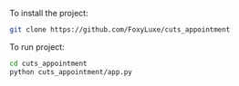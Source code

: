 To install the project:

```bash
git clone https://github.com/FoxyLuxe/cuts_appointment  
```
To run project:

```bash
cd cuts_appointment
python cuts_appointment/app.py
```
